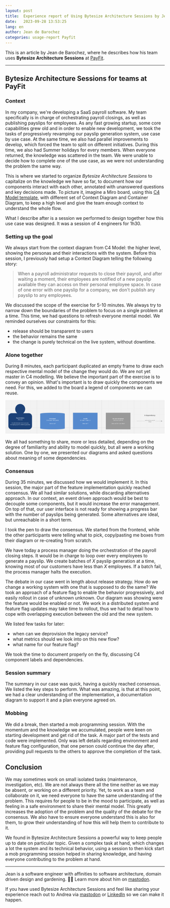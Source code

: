 ```yaml
---
layout: post
title:  Experience report of Using Bytesize Architecture Sessions by Jean de Barochez at Payfit
date:   2023-09-28 13:53:25
lang: en
author: Jean de Barochez
categories: usage-report Payfit
---
```


This is an article by Jean de Barochez, where he describes how his team uses **Bytesize Architecture Sessions** at [PayFit](https://payfit.com/).

---

## Bytesize Architecture Sessions for teams at PayFit

### Context

In my company, we're developing a SaaS payroll software. My team specifically is in charge of orchestrating payroll closings, as well as publishing payslips for employees. As any fast growing startup, some core capabilities grew old and in order to enable new development, we took the tasks of progressively revamping our payslip generation system, use case by use case. At the same time, we also had parallel improvements to develop, which forced the team to split on different initiatives. During this time, we also had Summer holidays for every members. When everyone returned, the knowledge was scattered in the team. We were unable to decide how to complete one of the use case, as we were not understanding the problem the same way.

This is where we started to organize *Bytesize Architecture Sessions* to capitalize on the knowledge we have so far, to document how our components interact with each other, annotated with unanswered questions and key decisions made. To picture it, imagine a Miro board, using this [C4 Model template](https://miro.com/miroverse/c4-model-getting-started-workshop/), with different set of Context Diagram and Container Diagram, to keep a high level and give the team enough context to understand the whole flow.

What I describe after is a session we performed to design together how this use case was designed. It was a session of 4 engineers for 1h30.

### Setting up the goal

We always start from the context diagram from C4 Model: the higher level, showing the personas and their interactions with the system. Before this session, I previously had setup a Context Diagram telling the following story:

> When a payroll administrator requests to close their payroll, and after waiting a moment, their employees are notified of a new payslip available they can access on their personal employee space. In case of one error with one payslip for a company, we don't publish any payslip to any employees.

We discussed the scope of the exercise for 5-10 minutes. We always try to narrow down the boundaries of the problem to focus on a single problem at a time. This time, we had questions to refresh everyone mental model. We reminded ourselves our constraints for this:

- release should be transparent to users
- the behavior remains the same
- the change is purely technical on the live system, without downtime.

### Alone together

During 8 minutes, each participant duplicated an empty frame to draw each respective mental model of the change they would do. We are not yet master in C4 modelling. We believe the important part of the exercise is to convey an opinion. What's important is to draw quickly the components we need. For this, we added to the board a legend of components we can reuse.

![A Miro legend of C4 Model Container level with shapes for personas, databases, APIs, external systems and container dependencies](/images/jdb-article3.alone-together-legend.png)

We all had something to share, more or less detailed, depending on the degree of familiarity and ability to model quickly, but all were a working solution. One by one, we presented our diagrams and asked questions about meaning of some dependencies.

### Consensus

During 35 minutes, we discussed how we would implement it. In this session, the major part of the feature implementation quickly reached consensus. We all had similar solutions, while discarding alternatives approach. In our context, an event driven approach would be best to decouple some components, but it would increase the error management. On top of that, our user interface is not ready for showing a progress bar with the number of payslips being generated. Some alternatives are ideal, but unreachable in a short term.

I took the pen to draw the consensus. We started from the frontend, while the other participants were telling what to pick, copy/pasting me boxes from their diagram or re-creating from scratch.

We have today a process manager doing the orchestration of the payroll closing steps. It would be in charge to loop over every employees to generate a payslip. We create batches of _X_ payslip generation at a time, knowing most of our customers have less than _X_ employees. If a batch fail, the process manager halts the execution.

The debate in our case went in length about release strategy. How do we change a working system with one that is supposed to do the same? We took an approach of a feature flag to enable the behavior progressively, and easily rollout in case of unknown unknown. Our diagram was showing were the feature would be enabled or not. We work in a distributed system and feature flag updates may take time to rollout, thus we had to detail how to cope with overlapping execution between the old and the new system.

We listed few tasks for later:

- when can we deprovision the legacy service?
- what metrics should we look into on this new flow?
- what name for our feature flag?

We took the time to document properly on the fly, discussing C4 component labels and dependencies.

### Session summary

The summary in our case was quick, having a quickly reached consensus. We listed the key steps to perform. What was amazing, is that at this point, we had a clear understanding of the implementation, a documentation diagram to support it and a plan everyone agreed on.

### Mobbing

We did a break, then started a mob programming session. With the momentum and the knowledge we accumulated, people were keen on starting development and get rid of the task. A major part of the tests and code were implemented. Only was left details regarding environment and feature flag configuration, that one person could continue the day after, providing pull requests to the others to approve the completion of the task.

## Conclusion

We may sometimes work on small isolated tasks (maintenance, investigation, etc). We are not always there all the time neither as we may be absent, or working on a different priority. Yet, to work as a team and collaborate on it, we need everyone to have the same understanding of the problem. This requires for people to be in the mood to participate, as well as feeling in a safe environment to share their mental model. This greatly increases the adoption of the problem and the quality of the debate for the consensus. We also have to ensure everyone understand this is also for them, to grow their understanding of how this will help them to contribute to it.

We found in Bytesize Architecture Sessions a powerful way to keep people up to date on particular topic. Given a complex task at hand, which changes a lot the system and its technical behavior, using a session to then kick start a mob programming session helped in sharing knowledge, and having everyone contributing to the problem at hand.


--- 

Jean is a software engineer with affinities to software architecture, domain driven design and gardening. 🧑‍🌾
Learn more about him on [mastodon](https://mastodon.social/@jdebarochez).

If you have used Bytesize Architecture Sessions and feel like sharing your experience reach out to Andrea via [mastodon](https://types.pl/@roundcrisis/) or [LinkedIn](https://www.linkedin.com/in/magnorsky/) so we can make it happen.